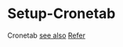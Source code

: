 # Setup-Cronetab
Cronetab
[see also](https://help.ubuntu.com/community/CronHowto)
[Refer](https://www.rosehosting.com/blog/ubuntu-crontab/)
